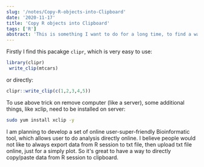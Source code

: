 ```yaml
---
slug: '/notes/Copy-R-objects-into-Clipboard'
date: '2020-11-17'
title: 'Copy R objects into Clipboard'
tags: ['R']
abstract: 'This is something I want to do for a long time, to find a way to copy objects from R to clipboard. It is a much better way to export small amount of data in/out R session'
---
```


Firstly I find this pacakge `clipr`, which is very easy to use:

```R
library(clipr)
 write_clip(mtcars)
```
or directly:

```R
clipr::write_clip(c(1,2,3,4,5))
```

To use above trick on remove computer (like a server), some additional things, like xclip, need to be installed on server:

```bash
sudo yum install xclip -y
```

I am planning to develop a set of online user-super-friendly Bioinformatic tool, which allows user to do analysis directly online. I believe people would not like to always export data from R session to txt file, then upload txt file online, just for a simply plot. So it's great to have a way to directly copy/paste data from R session to clipboard.
